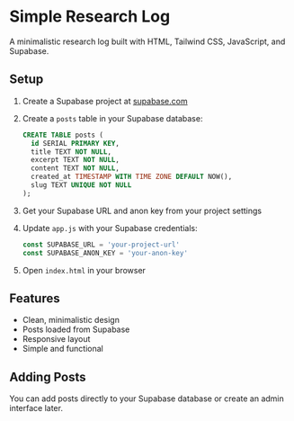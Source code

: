 # Simple Research Log

A minimalistic research log built with HTML, Tailwind CSS, JavaScript, and Supabase.

## Setup

1. Create a Supabase project at [supabase.com](https://supabase.com)

2. Create a `posts` table in your Supabase database:
   ```sql
   CREATE TABLE posts (
     id SERIAL PRIMARY KEY,
     title TEXT NOT NULL,
     excerpt TEXT NOT NULL,
     content TEXT NOT NULL,
     created_at TIMESTAMP WITH TIME ZONE DEFAULT NOW(),
     slug TEXT UNIQUE NOT NULL
   );
   ```

3. Get your Supabase URL and anon key from your project settings

4. Update `app.js` with your Supabase credentials:
   ```javascript
   const SUPABASE_URL = 'your-project-url'
   const SUPABASE_ANON_KEY = 'your-anon-key'
   ```

5. Open `index.html` in your browser

## Features

- Clean, minimalistic design
- Posts loaded from Supabase
- Responsive layout
- Simple and functional

## Adding Posts

You can add posts directly to your Supabase database or create an admin interface later.
